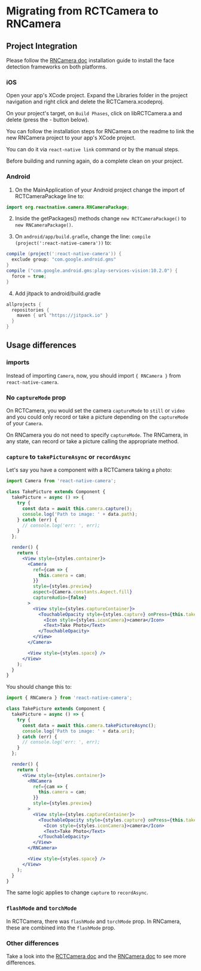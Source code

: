 # Migrating from RCTCamera to RNCamera

## Project Integration

Please follow the [RNCamera doc](https://github.com/react-native-community/react-native-camera/blob/master/docs/RNCamera.md) installation guide to install the face detection frameworks on both platforms.

### iOS

Open your app's XCode project. Expand the Libraries folder in the project navigation and right click and delete the RCTCamera.xcodeproj.

On your project's target, on `Build Phases`, click on libRCTCamera.a and delete (press the - button below).

You can follow the installation steps for RNCamera on the readme to link the new RNCamera project to your app's XCode project.

You can do it via `react-native link` command or by the manual steps.

Before building and running again, do a complete clean on your project.

### Android

1. On the MainApplication of your Android project change the import of RCTCameraPackage line to:

```java
import org.reactnative.camera.RNCameraPackage;
```

2. Inside the getPackages() methods change `new RCTCameraPackage()` to `new RNCameraPackage()`.

3. On `android/app/build.gradle`, change the line: `compile (project(':react-native-camera'))` to:

```gradle
compile (project(':react-native-camera')) {
  exclude group: "com.google.android.gms"
}
compile ("com.google.android.gms:play-services-vision:10.2.0") {
  force = true;
}
```

4. Add jitpack to android/build.gradle

```gradle
allprojects {
  repositories {
    maven { url "https://jitpack.io" }
  }
}
```

## Usage differences

### imports

Instead of importing `Camera`, now, you should import `{ RNCamera }` from `react-native-camera`.

### No `captureMode` prop

On RCTCamera, you would set the camera `captureMode` to `still` or `video` and you could only record or take a picture depending on the `captureMode` of your `Camera`.

On RNCamera you do not need to specify `captureMode`. The RNCamera, in any state, can record or take a picture calling the appropriate method.

### `capture` to `takePictureAsync` or `recordAsync`

Let's say you have a component with a RCTCamera taking a photo:

```jsx
import Camera from 'react-native-camera';

class TakePicture extends Component {
  takePicture = async () => {
    try {
      const data = await this.camera.capture();
      console.log('Path to image: ' + data.path);
    } catch (err) {
      // console.log('err: ', err);
    }
  };

  render() {
    return (
      <View style={styles.container}>
        <Camera
          ref={cam => {
            this.camera = cam;
          }}
          style={styles.preview}
          aspect={Camera.constants.Aspect.fill}
          captureAudio={false}
        >
          <View style={styles.captureContainer}>
            <TouchableOpacity style={styles.capture} onPress={this.takePicture}>
              <Icon style={styles.iconCamera}>camera</Icon>
              <Text>Take Photo</Text>
            </TouchableOpacity>
          </View>
        </Camera>

        <View style={styles.space} />
      </View>
    );
  }
}
```

You should change this to:

```jsx
import { RNCamera } from 'react-native-camera';

class TakePicture extends Component {
  takePicture = async () => {
    try {
      const data = await this.camera.takePictureAsync();
      console.log('Path to image: ' + data.uri);
    } catch (err) {
      // console.log('err: ', err);
    }
  };

  render() {
    return (
      <View style={styles.container}>
        <RNCamera
          ref={cam => {
            this.camera = cam;
          }}
          style={styles.preview}
        >
          <View style={styles.captureContainer}>
            <TouchableOpacity style={styles.capture} onPress={this.takePicture}>
              <Icon style={styles.iconCamera}>camera</Icon>
              <Text>Take Photo</Text>
            </TouchableOpacity>
          </View>
        </RNCamera>

        <View style={styles.space} />
      </View>
    );
  }
}
```

The same logic applies to change `capture` to `recordAsync`.

### `flashMode` and `torchMode`

In RCTCamera, there was `flashMode` and `torchMode` prop. In RNCamera, these are combined into the `flashMode` prop.

### Other differences

Take a look into the [RCTCamera doc](https://github.com/react-native-community/react-native-camera/blob/master/docs/RCTCamera.md) and the [RNCamera doc](https://github.com/react-native-community/react-native-camera/blob/master/docs/RNCamera.md) to see more differences.
